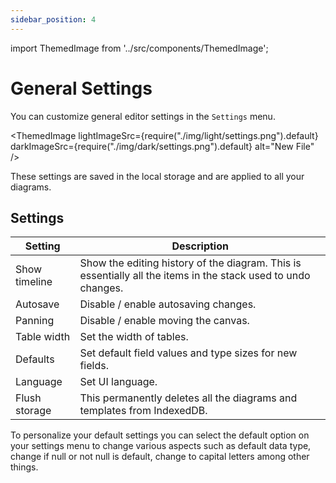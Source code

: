 ```yaml
---
sidebar_position: 4
---
```


import ThemedImage from '../src/components/ThemedImage';

# General Settings

You can customize general editor settings in the `Settings` menu.

<ThemedImage lightImageSrc={require("./img/light/settings.png").default} darkImageSrc={require("./img/dark/settings.png").default} alt="New File" />

These settings are saved in the local storage and are applied to all your diagrams.

## Settings

| Setting | Description |
| -------- | ------- |
| Show timeline | Show the editing history of the diagram. This is essentially all the items in the stack used to undo changes. |
| Autosave | Disable / enable autosaving changes. |
| Panning | Disable / enable moving the canvas. |
| Table width | Set the width of tables. |
| Defaults | Set default field values and type sizes for new fields. |
| Language | Set UI language. |
| Flush storage | This permanently deletes all the diagrams and templates from IndexedDB. |

To personalize your default settings you can select the default option on your settings menu to change various aspects such as default data type, change if null or not null is default, change to capital letters among other things.

<div style={{ textAlign: "center" }}>
  <ThemedImage
    lightImageSrc={require("./img/light/Default1.jpeg").default}
    darkImageSrc={require("./img/dark/Default1.jpeg").default}
    alt="New File"
  />
</div>

<div style={{ textAlign: "center" }}>
  <ThemedImage
    lightImageSrc={require("./img/light/Default2.jpeg").default}
    darkImageSrc={require("./img/dark/Default2.jpeg").default}
    alt="New File"
  />
</div>

